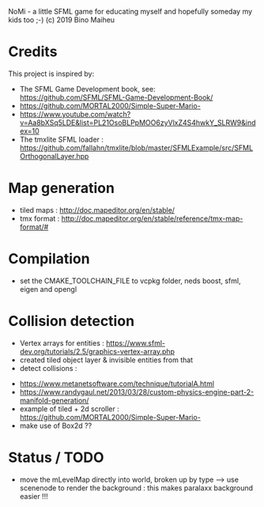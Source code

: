 NoMi - a little SFML game for educating myself and hopefully someday my kids too ;-)
(c) 2019 Bino Maiheu

# Credits
This project is inspired by:
* The SFML Game Development book, see: https://github.com/SFML/SFML-Game-Development-Book/
* https://github.com/MORTAL2000/Simple-Super-Mario-
* https://www.youtube.com/watch?v=Aa8bXSq5LDE&list=PL21OsoBLPpMOO6zyVlxZ4S4hwkY_SLRW9&index=10
* The tmxlite SFML loader : https://github.com/fallahn/tmxlite/blob/master/SFMLExample/src/SFMLOrthogonalLayer.hpp 

# Map generation
* tiled maps : http://doc.mapeditor.org/en/stable/
* tmx format : http://doc.mapeditor.org/en/stable/reference/tmx-map-format/#


# Compilation
* set the CMAKE_TOOLCHAIN_FILE to vcpkg folder, neds boost, sfml, eigen and opengl

# Collision detection
- Vertex arrays for entities : https://www.sfml-dev.org/tutorials/2.5/graphics-vertex-array.php
- created tiled object layer & invisible entities from that
- detect collisions :
* https://www.metanetsoftware.com/technique/tutorialA.html
* https://www.randygaul.net/2013/03/28/custom-physics-engine-part-2-manifold-generation/
* example of tiled + 2d scroller : https://github.com/MORTAL2000/Simple-Super-Mario-
* make use of Box2d ??

# Status / TODO
* move the mLevelMap directly into world, broken up by type --> use scenenode to render the background : this makes paralaxx background easier !!!